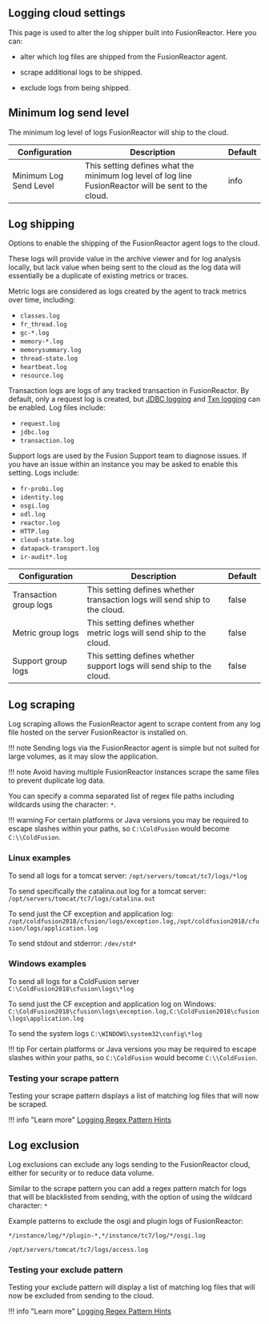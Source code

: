 ## Logging cloud settings

This page is used to alter the log shipper built into FusionReactor. Here you can: 

* alter which log files are shipped from the FusionReactor agent.

* scrape additional logs to be shipped. 

* exclude logs from being shipped.

## Minimum log send level

The minimum log level of logs FusionReactor will ship to the cloud.

| Configuration           | Description                                                                                          | Default |
|-------------------------|------------------------------------------------------------------------------------------------------|---------|
| Minimum Log Send Level  | This setting defines what the minimum log level of log line FusionReactor will be sent to the cloud. | info    |

## Log shipping

Options to enable the shipping of the FusionReactor agent logs to the cloud.

These logs will provide value in the archive viewer and for log analysis locally, but lack value when being sent to the cloud as the log data will essentially be a duplicate of existing metrics or traces.

Metric logs are considered as logs created by the agent to track metrics over time, including:

- `classes.log`
- `fr_thread.log`
- `gc-*.log`
- `memory-*.log`
- `memorysummary.log`
- `thread-state.log`
- `heartbeat.log`
- `resource.log`

Transaction logs are logs of any tracked transaction in FusionReactor. By default, only a request log is created, but [JDBC logging](/Data-insights/Features/Settings/JDBC/#logging-metrics) and [Txn logging](/Data-insights/Extras/Plugins/FusionReactor-Transaction-Logger-Plugin/) can be enabled. Log files include:

- `request.log`
- `jdbc.log`
- `transaction.log`

Support logs are used by the Fusion Support team to diagnose issues. If you have an issue within an instance you may be asked to enable this setting. Logs include:

- `fr-probi.log`
- `identity.log`
- `osgi.log`
- `odl.log`
- `reactor.log`
- `HTTP.log`
- `cloud-state.log`
- `datapack-transport.log`
- `ir-audit*.log`

| Configuration          | Description                                                                | Default |
|------------------------|----------------------------------------------------------------------------|---------|
| Transaction group logs | This setting defines whether transaction logs will send ship to the cloud. | false   |
| Metric group logs      | This setting defines whether metric logs will send ship to the cloud.      | false   |
| Support group logs     | This setting defines whether support logs will send ship to the cloud.     | false   |

## Log scraping

Log scraping allows the FusionReactor agent to scrape content from any log file hosted on the server FusionReactor is installed on.

!!! note
    Sending logs via the FusionReactor agent is simple but not suited for large volumes, as it may slow the application.


!!! note 
    Avoid having multiple FusionReactor instances scrape the same files to prevent duplicate log data.

You can specify a comma separated list of regex file paths including wildcards using the character: ```*```.

!!! warning
    For certain platforms or Java versions you may be required to escape slashes within your paths, so `C:\ColdFusion` would become `C:\\ColdFusion`. 

### Linux examples
To send all logs for a tomcat server:
````/opt/servers/tomcat/tc7/logs/*log````

To send specifically the catalina.out log for a tomcat server:
````/opt/servers/tomcat/tc7/logs/catalina.out````

To send just the CF exception and application log:
````/opt/coldfusion2018/cfusion/logs/exception.log,/opt/coldfusion2018/cfusion/logs/application.log````

To send stdout and stderror:
````/dev/std*````

### Windows examples
To send all logs for a ColdFusion server
````C:\ColdFusion2018\cfusion\logs\*log````

To send just the CF exception and application log on Windows:
````C:\ColdFusion2018\cfusion\logs\exception.log,C:\ColdFusion2018\cfusion\logs\application.log````

To send the system logs
````C:\WINDOWS\system32\config\*log````

!!! tip
    For certain platforms or Java versions you may be required to escape slashes within your paths, so `C:\ColdFusion` would become `C:\\ColdFusion`. 

### Testing your scrape pattern

Testing your scrape pattern displays a list of matching log files that will now be scraped.

!!! info "Learn more" 
    [Logging Regex Pattern Hints](/Troubleshooting/logging-regex-pattern-hints/)

## Log exclusion

Log exclusions can exclude any logs sending to the FusionReactor cloud, either for security or to reduce data volume.

Similar to the scrape pattern you can add a regex pattern match for logs that will be blacklisted from sending, with the option of using the wildcard character: ```*```

Example patterns to exclude the osgi and plugin logs of FusionReactor:

````
*/instance/log/*/plugin-*,*/instance/tc7/log/*/osgi.log

/opt/servers/tomcat/tc7/logs/access.log
````

### Testing your exclude pattern

Testing your exclude pattern will display a list of matching log files that will now be excluded from sending to the cloud.

!!! info "Learn more" 
    [Logging Regex Pattern Hints](/Troubleshooting/logging-regex-pattern-hints/)
